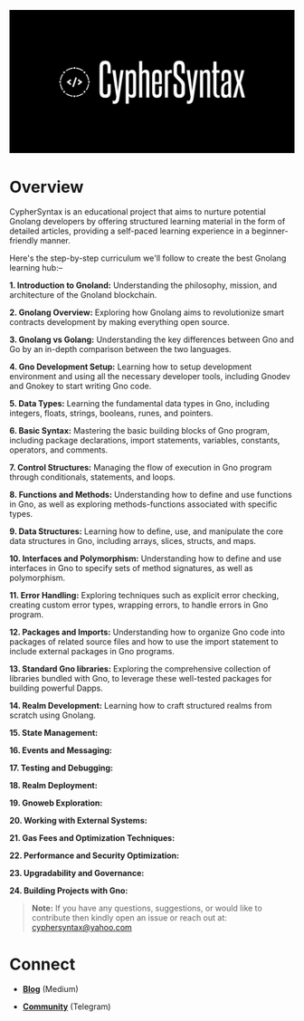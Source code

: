 ![Alt Image](https://github.com/Danish-Mahboob/CypherSyntax/blob/59c7984cfa85a5f215d67bdd50527b515f7880ed/Banner.jpg)

# Overview

CypherSyntax is an educational project that aims to nurture potential Gnolang developers by offering structured learning material in the form of detailed articles, providing a self-paced learning experience in a beginner-friendly manner.

Here's the step-by-step curriculum we'll follow to create the best Gnolang learning hub:–

__1. Introduction to Gnoland:__ Understanding the philosophy, mission, and architecture of the Gnoland blockchain.

__2. Gnolang Overview:__ Exploring how Gnolang aims to revolutionize smart contracts development by making everything open source.

__3. Gnolang vs Golang:__ Understanding the key differences between Gno and Go by an in-depth comparison between the two languages.

__4. Gno Development Setup:__ Learning how to setup development environment and using all the necessary developer tools, including Gnodev and Gnokey to start writing Gno code.

__5. Data Types:__ Learning the fundamental data types in Gno, including integers, floats, strings, booleans, runes, and pointers.

__6. Basic Syntax:__ Mastering the basic building blocks of Gno program, including package declarations, import statements, variables, constants, operators, and comments.

__7. Control Structures:__ Managing the flow of execution in Gno program through conditionals, statements, and loops.

__8. Functions and Methods:__ Understanding how to define and use functions in Gno, as well as exploring methods-functions associated with specific types.

__9. Data Structures:__ Learning how to define, use, and manipulate the core data structures in Gno, including arrays, slices, structs, and maps.

__10. Interfaces and Polymorphism:__ Understanding how to define and use interfaces in Gno to specify sets of method signatures, as well as polymorphism.

__11. Error Handling:__ Exploring techniques such as explicit error checking, creating custom error types, wrapping errors, to handle errors in Gno program.

__12. Packages and Imports:__ Understanding how to organize Gno code into packages of related source files and how to use the import statement to include external packages in Gno programs.

__13. Standard Gno libraries:__ Exploring the comprehensive collection of libraries bundled with Gno, to leverage these well-tested packages for building powerful Dapps.

__14. Realm Development:__ Learning how to craft structured realms from scratch using Gnolang.

__15. State Management:__

__16. Events and Messaging:__

__17. Testing and Debugging:__

__18. Realm Deployment:__

__19. Gnoweb Exploration:__

__20. Working with External Systems:__

__21. Gas Fees and Optimization Techniques:__

__22. Performance and Security Optimization:__

__23. Upgradability and Governance:__

__24. Building Projects with Gno:__

>__Note:__ If you have any questions, suggestions, or would like to contribute then kindly open an issue or reach out at: cyphersyntax@yahoo.com

# Connect
+ __[Blog](https://medium.com/@cyphersyntax)__ (Medium)

+ __[Community](https://t.me/cyphersyntax)__ (Telegram)

